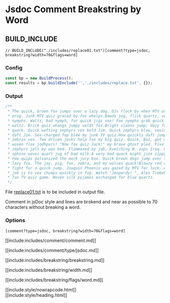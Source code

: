 # Jsdoc Comment Breakstring by Word

## BUILD_INCLUDE

<div class="nowrapcode">

```text
// BUILD_INCLUDE("./includes/replace01.txt")[comment?type=jsdoc, breakstring?width=70&flags=word]
```

</div>

### Config

````js
const bp = new BuildProcess();
const results = bp.buildInclude('','./includes/replace.txt', {});
````

### Output

<div class="nowrapcode">

```js
/**
 * The quick, brown fox jumps over a lazy dog. DJs flock by when MTV ax quiz
 * prog. Junk MTV quiz graced by fox whelps.Bawds jog, flick quartz, vex
 * nymphs. Waltz, bad nymph, for quick jigs vex! Fox nymphs grab quick-jived
 * waltz. Brick quiz whangs jumpy veldt fox.Bright vixens jump; dozy fowl
 * quack. Quick wafting zephyrs vex bold Jim. Quick zephyrs blow, vexing
 * daft Jim. Sex-charged fop blew my junk TV quiz.How quickly daft jumping
 * zebras vex. Two driven jocks help fax my big quiz. Quick, Baz, get my
 * woven flax jodhpurs! "Now fax quiz Jack!" my brave ghost pled. Five quacking
 * zephyrs jolt my wax bed. Flummoxed by job, kvetching W. zaps Iraq. Cozy
 * sphinx waves quart jug of bad milk.A very bad quack might jinx zippy fowls.
 * Few quips galvanized the mock jury box. Quick brown dogs jump over the
 * lazy fox. The jay, pig, fox, zebra, and my wolves quack!Blowzy red vixens
 * fight for a quick jump. Joaquin Phoenix was gazed by MTV for luck. A wizard’s
 * job is to vex chumps quickly in fog. Watch "Jeopardy! ", Alex Trebek's
 * fun TV quiz game. Woven silk pyjamas exchanged for blue quartz.
 */
```

</div>

File [replace01.txt](replacements/replace01.txt.html) is to be included in output file.

Comment in jsDoc style and lines are brokend and near as possible to 70 characters without breaking a word.

### Options

`[comment?type=jsdoc, breakstring?width=70&flags=word]`

[[include:includes/comment/comment.md]]

[[include:includes/comment/type/jsdoc.md]]

[[include:includes/breakstring/breakstring.md]]

[[include:includes/breakstring/width.md]]

[[include:includes/breakstring/flags/word.md]]

[[include:style/nowrapcode.html]]  
[[include:style/heading.html]]